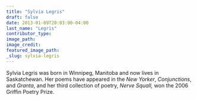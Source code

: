 ```yaml
---
title: "Sylvia Legris"
draft: false
date: 2013-01-09T20:03:00-04:00
last_name: "Legris"
contributor_type:
image_path:
image_credit:
featured_image_path:
_slug: sylvia-legris
---
```


Sylvia Legris was born in Winnipeg, Manitoba and now lives in Saskatchewan. Her poems have appeared in the _New Yorker_, _Conjunctions_, and _Granta_, and her third collection of poetry, _Nerve Squall,_ won the 2006 Griffin Poetry Prize.

